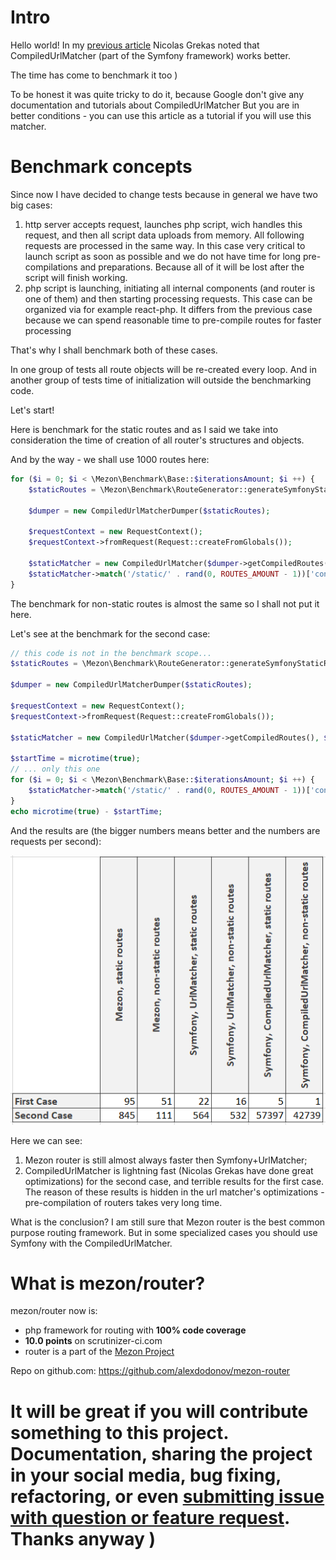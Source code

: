 # Intro

Hello world! In my [previous article](https://dev.to/alexdodonov/new-php-router-wich-is-7-to-15-times-faster-then-symfony-router-2o5c) Nicolas Grekas noted that CompiledUrlMatcher (part of the Symfony framework) works better.

The time has come to benchmark it too )

To be honest it was quite tricky to do it, because Google don't give any documentation and tutorials about CompiledUrlMatcher But you are in better conditions - you can use this article as a tutorial if you will use this matcher.

# Benchmark concepts

Since now I have decided to change tests because in general we have two big cases:

1. http server accepts request, launches php script, wich handles this request, and then all script data uploads from memory. All following requests are processed in the same way. In this case very critical to launch script as soon as possible and we do not have time for long pre-compilations and preparations. Because all of it will be lost after the script will finish working.
2. php script is launching, initiating all internal components (and router is one of them) and then starting processing requests. This case can be organized via for example react-php. It differs from the previous case because we can spend reasonable time to pre-compile routes for faster processing

That's why I shall benchmark both of these cases.

In one group of tests all route objects will be re-created every loop. And in another group of tests time of initialization will outside the benchmarking code.

Let's start!

Here is benchmark for the static routes and as I said we take into consideration the time of creation of all router's structures and objects.

And by the way - we shall use 1000 routes here:

```php
for ($i = 0; $i < \Mezon\Benchmark\Base::$iterationsAmount; $i ++) {
    $staticRoutes = \Mezon\Benchmark\RouteGenerator::generateSymfonyStaticRoutes(1000);

    $dumper = new CompiledUrlMatcherDumper($staticRoutes);

    $requestContext = new RequestContext();
    $requestContext->fromRequest(Request::createFromGlobals());

    $staticMatcher = new CompiledUrlMatcher($dumper->getCompiledRoutes(), $requestContext);
    $staticMatcher->match('/static/' . rand(0, ROUTES_AMOUNT - 1))['controller']();
}
```

The benchmark for non-static routes is almost the same so I shall not put it here.

Let's see at the benchmark for the second case:

```php
// this code is not in the benchmark scope...
$staticRoutes = \Mezon\Benchmark\RouteGenerator::generateSymfonyStaticRoutes(1000);

$dumper = new CompiledUrlMatcherDumper($staticRoutes);

$requestContext = new RequestContext();
$requestContext->fromRequest(Request::createFromGlobals());

$staticMatcher = new CompiledUrlMatcher($dumper->getCompiledRoutes(), $requestContext);

$startTime = microtime(true);
// ... only this one
for ($i = 0; $i < \Mezon\Benchmark\Base::$iterationsAmount; $i ++) {
    $staticMatcher->match('/static/' . rand(0, ROUTES_AMOUNT - 1))['controller']();
}
echo microtime(true) - $startTime;
```

And the results are (the bigger numbers means better and the numbers are requests per second):

![table](images/symfony-compiled-url-matcher.png)



Here we can see:

1. Mezon router is still almost always faster then Symfony+UrlMatcher;
2. CompiledUrlMatcher is lightning fast (Nicolas Grekas have done great optimizations) for the second case, and terrible results for the first case. The reason of these results is hidden in the url matcher's optimizations - pre-compilation of routers takes very long time.

What is the conclusion? I am still sure that Mezon router is the best common purpose routing framework. But in some specialized cases you should use Symfony with the CompiledUrlMatcher.

# What is mezon/router?

mezon/router now is:

- php framework for routing with **100% code coverage**
- **10.0 points** on scrutinizer-ci.com
- router is a part of the [Mezon Project](https://github.com/alexdodonov/mezon)

Repo on github.com: https://github.com/alexdodonov/mezon-router

# It will be great if you will contribute something to this project. Documentation, sharing the project in your social media, bug fixing, refactoring, or even **[submitting issue with question or feature request](https://github.com/alexdodonov/mezon-router/issues)**. Thanks anyway )